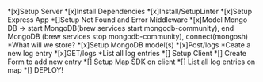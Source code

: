 *[x]Setup Server
    *[x]Install Dependencies
    *[x]Install/SetupLinter
    *[x]Setup Express App
    *[]Setup Not Found and Error Middleware
*[x]Model Mongo DB -> start MongoDB(brew services start mongodb-community), end MongoDB (brew services stop mongodb-community), connect(mongosh)
    *What will we store?
*[x]Setup MongoDB model(s)
*[x]Post/logs
    *Ceate a new log entry
*[x]GET/logs
    *List all log entries
*[] Setup Client
*[] Create Form to add new entry
*[] Setup Map SDK on client
*[] List all log entries on map
*[] DEPLOY!